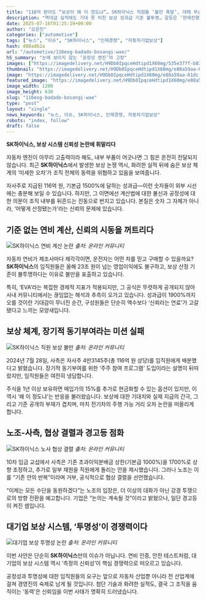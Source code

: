 ```yaml
---
title: "116억 받아도 “보상이 왜 이 정도냐”… SK하이닉스 직원들 ‘불만 폭발’, 대체 무슨 일?"
description: "역대급 실적에도 기대 못 미친 보상 성과급 기준 불투명… 갈등은 ‘현재진행형’ ..."
date: 2025-07-16T01:25:19+09:00
author: "오은진"
categories: ["automotive"]
tags: ["뉴스", "이슈", "SK하이닉스", "인재경쟁", "자동차기업보상"]
hash: d88adb2a
url: "/automotive/116eog-badado-bosangi-wae/"
h5_summary: "눈에 보이지 않는 ‘공정성 엔진’의 고장"
images: ["https://imagedelivery.net/H9Db0IpqceHdtipd1X60mg/535e377f-b034-47b8-26ca-b9f64748e500/public", "https://imagedelivery.net/H9Db0IpqceHdtipd1X60mg/e88a59aa-61dc-4969-d9b8-1757afc7e900/public", "https://imagedelivery.net/H9Db0IpqceHdtipd1X60mg/f8566769-4f4d-4010-9662-a5a7ca8a1800/public", "https://imagedelivery.net/H9Db0IpqceHdtipd1X60mg/0501a265-44b9-4a51-06f6-ea998a6b6f00/public", "https://imagedelivery.net/H9Db0IpqceHdtipd1X60mg/5c221f20-fef7-4821-ee16-1b2f64b76e00/public"]
thumbnail: "https://imagedelivery.net/H9Db0IpqceHdtipd1X60mg/e88a59aa-61dc-4969-d9b8-1757afc7e900/public"
image: "https://imagedelivery.net/H9Db0IpqceHdtipd1X60mg/e88a59aa-61dc-4969-d9b8-1757afc7e900/public"
featured_image: "https://imagedelivery.net/H9Db0IpqceHdtipd1X60mg/e88a59aa-61dc-4969-d9b8-1757afc7e900/public"
image_width: 1200
image_height: 630
slug: "116eog-badado-bosangi-wae"
type: "post"
layout: "single"
news_keywords: "뉴스, 이슈, SK하이닉스, 인재경쟁, 자동차기업보상"
robots: "index, follow"
draft: false
---
```


**SK하이닉스, 보상 시스템 신뢰성 논란에 휘말리다**

  
자동차 엔진이 아무리 고출력이라 해도, 내부 부품이 어긋나면 그 힘은 온전히 전달되지 않습니다. 최근 **SK하이닉스**에서 발생한 보상 논쟁 역시, 화려한 실적 뒤에 숨은 보상 체계의 ‘미세한 오차’가 조직 전체의 동력을 위협하고 있음을 보여줍니다.  
 
자사주로 지급된 116억 원, 기본급 1500%에 달하는 성과급—이런 숫자들이 외부 시선에는 충분해 보일 수 있습니다. 하지만, 그 이면에선 계산법에 대한 불신과 공정성에 대한 의문이 조직 내부를 뒤흔드는 진동으로 번지고 있습니다. 본질은 숫자 그 자체가 아니라, ‘어떻게 산정됐는가’라는 신뢰의 문제에 있습니다.


## 기준 없는 연비 계산, 신뢰의 시동을 꺼트리다

![SK하이닉스 연비 계산 논란](https://imagedelivery.net/H9Db0IpqceHdtipd1X60mg/5c221f20-fef7-4821-ee16-1b2f64b76e00/public)
*출처: 온라인 커뮤니티*


자동차 연비가 제조사마다 제각각이면, 운전자는 어떤 차를 믿고 구매할 수 있을까요? **SK하이닉스**의 임직원들은 올해 23조 원이 넘는 영업이익에도 불구하고, 보상 산정 기준이 불투명하다는 이유로 불만을 표출하고 있습니다. 

특히, ‘EVA’라는 복잡한 경제적 지표가 적용되지만, 그 공식은 뚜렷하게 공개되지 않아 사내 커뮤니티에서는 끊임없는 해석과 추측이 오가고 있습니다. 성과급이 1900%까지 오를 것이란 기대감이 무너진 순간, 구성원들은 단순히 액수보다 ‘신뢰라는 연료’가 고갈됐다고 느끼는 모양새입니다.


## 보상 체계, 장기적 동기부여라는 미션 실패

![SK하이닉스 직원 보상 불만](https://imagedelivery.net/H9Db0IpqceHdtipd1X60mg/f8566769-4f4d-4010-9662-a5a7ca8a1800/public)
*출처: 온라인 커뮤니티*


2024년 7월 28일, 사측은 자사주 4만3145주(총 116억 원 상당)를 임직원에게 배분했다고 밝혔습니다. 장기적 동기부여를 위한 ‘주주 참여 프로그램’ 도입이라는 설명이 뒤따랐지만, 임직원들은 여전히 냉담합니다. 

주식을 1년 이상 보유하면 매입가의 15%를 추가로 현금화할 수 있는 옵션이 있지만, 이 역시 ‘왜 이 정도냐’는 반응을 불러왔습니다. 보상에 대한 기대치와 실제 지급의 간극, 그리고 기준 공개의 부재가 겹치며, 마치 전기차의 주행 가능 거리 오차 논란을 떠올리게 합니다.


## 노조-사측, 협상 결렬과 경고등 점화

![SK하이닉스 노사 협상 결렬](https://imagedelivery.net/H9Db0IpqceHdtipd1X60mg/0501a265-44b9-4a51-06f6-ea998a6b6f00/public)
*출처: 온라인 커뮤니티*


10차 임금 교섭에서 사측은 기존 초과이익분배금 상한(기본급 1000%)을 1700%로 상향 조정하고, 추가로 일부 재원을 직원에게 돌리는 안을 제시했습니다. 그러나 노조는 이를 “기존 안의 반복”이라며 거부, 공식적으로 협상 결렬을 선언했습니다. 

“이제는 모든 수단을 동원하겠다”는 노조의 입장은, 더 이상의 대화가 아닌 강경 투쟁으로의 방향 전환을 예고합니다. 기업은 “논의는 계속될 것”이라고 밝혔으나, 일단 경고등이 켜진 셈입니다.


## 대기업 보상 시스템, ‘투명성’이 경쟁력이다

![대기업 보상 투명성 논란](https://imagedelivery.net/H9Db0IpqceHdtipd1X60mg/535e377f-b034-47b8-26ca-b9f64748e500/public)
*출처: 온라인 커뮤니티*


이번 사안은 단순히 **SK하이닉스**만의 이슈가 아닙니다. 연비 인증, 안전 테스트처럼, 대기업의 보상 시스템 역시 ‘측정의 신뢰성’이 핵심 경쟁력으로 떠오르고 있습니다. 

공정성과 투명성에 대한 임직원들의 요구는 앞으로 자동차 산업뿐 아니라 전 산업계에 걸쳐 경영진의 숙제로 남게 될 것입니다. 첨단 기술과 화려한 실적도, 결국 그 조직을 움직이는 ‘동력’은 신뢰임을 이번 사태가 명확히 드러냈습니다.
